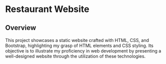 # Restaurant Website

## Overview

####
This project showcases a static website crafted with HTML, CSS, and Bootstrap, highlighting my grasp of HTML elements and CSS styling. Its objective is to illustrate my proficiency in web development by presenting a well-designed website through the utilization of these technologies.
